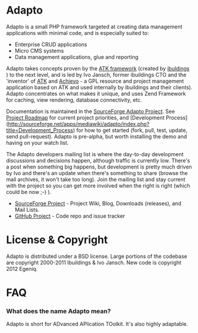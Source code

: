 Adapto
======

Adapto is a small PHP framework targeted at creating data management applications with minimal code, and is especially suited to:

* Enterprise CRUD applications
* Micro CMS systems
* Data management applications, glue and reporting

Adapto takes concepts proven by the [ATK framework](http://www.atk-framework.com) (created by [ibuldings](http://www.ibuildings.nl/) ) to the next level, and is led by Ivo Jansch, former ibuildings CTO and the 'inventor' of [ATK](http://www.atk-framework.com) and [Achievo](http://www.achievo.org) - a GPL resource and project management application based on ATK and used internally by ibuildings and their clients). Adapto concentrates on what makes it unique, and uses Zend Framework for caching, view rendering, database connectivity, etc.  

Documentation is maintained in the [SourceForge Adapto Project](http://www.sourceforge.net/projects/adapto). See [Project Roadmap](http://sourceforge.net/apps/mediawiki/adapto/index.php?title=Project_Roadmap) for current project priorities, and [Development Process] (http://sourceforge.net/apps/mediawiki/adapto/index.php?title=Development_Process) for how to get started (fork, pull, test, update, send pull-request). Adapto is pre-alpha, but worth installing the demo and having on your watch list.

The Adapto developers mailing list is where the day-to-day development discussions and decisions happen, although traffic is currently low. There's a post when something big happens, but development is pretty much driven by Ivo and there's an update when there's something to share (browse the mail archives, it won't take too long). Join the mailing list and stay current with the project so you can get more involved when the right is right (which could be now ;-)  ).

* [SourceForge Project](http://www.sourceforge.net/projects/adapto) - Project Wiki, Blog, Downloads (releases), and Mail Lists.
* [GitHub Project](https://github.com/egeniq/adapto/) - Code repo and issue tracker

License & Copyright
===================
Adapto is distributed under a BSD license.  Large portions of the codebase are copyright 2000-2011 Ibuildings & Ivo Jansch. New code is copyright 2012 Egeniq.

FAQ
===

### What does the name Adapto mean?

Adapto is short for ADvanced APlication TOolkit. It's also highly adaptable. 

